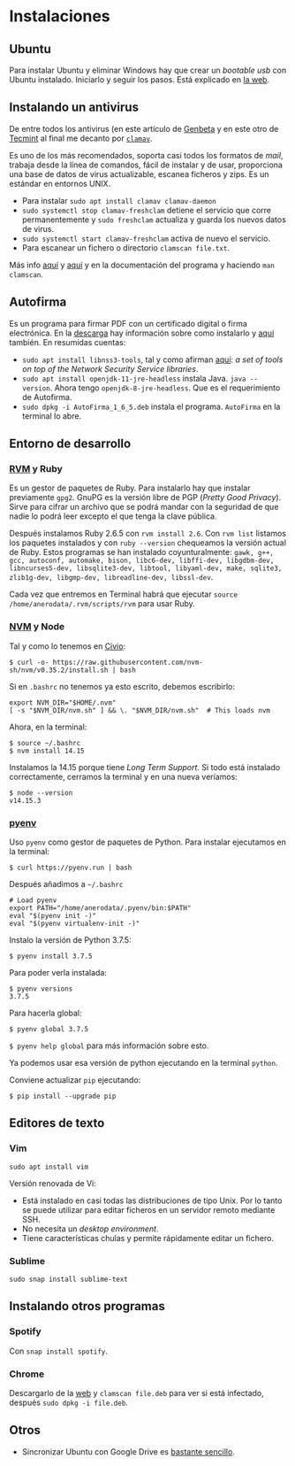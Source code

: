 # Instalaciones

## Ubuntu

Para instalar Ubuntu y eliminar Windows hay que crear un _bootable usb_ con Ubuntu instalado. Iniciarlo y seguir los pasos. Está explicado en [la web](https://ubuntu.com/tutorials/install-ubuntu-desktop#1-overview).

## Instalando un antivirus

De entre todos los antivirus (en este artículo de [Genbeta](https://www.genbeta.com/linux/mejores-soluciones-anti-malware-para-linux) y en este otro de [Tecmint](https://www.tecmint.com/best-antivirus-programs-for-linux/) al final me decanto por [ `clamav`](https://www.clamav.net/documents/installing-clamav).

Es uno de los más recomendados, soporta casi todos los formatos de _mail_, trabaja desde la línea de comandos, fácil de instalar y de usar, proporciona una base de datos de virus actualizable, escanea ficheros y zips. Es un estándar en entornos UNIX.

- Para instalar `sudo apt install clamav clamav-daemon`
- `sudo systemctl stop clamav-freshclam` detiene el servicio que corre permanentemente y `sudo freshclam` actualiza y guarda los nuevos datos de virus.
- `sudo systemctl start clamav-freshclam` activa de nuevo el servicio.
- Para escanear un fichero o directorio `clamscan file.txt`.

Más info [aquí](https://linuxhint.com/install_clamav_ubuntu/) y [aquí](https://computernewage.com/2014/10/07/como-detectar-virus-en-linux-con-clamav/) y en la documentación del programa y haciendo `man clamscan`.

## Autofirma

Es un programa para firmar PDF con un certificado digital o firma electrónica. En la [descarga](https://firmaelectronica.gob.es/Home/Descargas.html) hay información sobre como instalarlo y [aquí](https://www.pcrednet.com/blog/10008-tutoriales/90-instalar-autofirma-en-ubuntu-18-04-y-linux-mint-19) también. En resumidas cuentas:

- `sudo apt install libnss3-tools`, tal y como afirman [aquí](https://packages.debian.org/jessie/libnss3-tools): _a set of tools on top of the Network Security Service libraries_.
- `sudo apt install openjdk-11-jre-headless` instala Java. `java --version`. Ahora tengo `openjdk-8-jre-headless`. Que es el requerimiento de Autofirma.
- `sudo dpkg -i AutoFirma_1_6_5.deb` instala el programa. `AutoFirma` en la terminal lo abre.

## Entorno de desarrollo

### [RVM](https://rvm.io/) y Ruby

Es un gestor de paquetes de Ruby. Para instalarlo hay que instalar previamente `gpg2`. GnuPG es la versión libre de PGP (_Pretty Good Privacy_). Sirve para cifrar un archivo que se podrá mandar con la seguridad de que nadie lo podrá leer excepto el que tenga la clave pública.

Después instalamos Ruby 2.6.5 con `rvm install 2.6`. Con `rvm list` listamos los paquetes instalados y con `ruby --version` chequeamos la versión actual de Ruby. Estos programas se han instalado coyunturalmente: `gawk, g++, gcc, autoconf, automake, bison, libc6-dev, libffi-dev, libgdbm-dev, libncurses5-dev, libsqlite3-dev, libtool, libyaml-dev, make, sqlite3, zlib1g-dev, libgmp-dev, libreadline-dev, libssl-dev`.

Cada vez que entremos en Terminal habrá que ejecutar `source /home/anerodata/.rvm/scripts/rvm` para usar Ruby.

### [NVM](https://github.com/nvm-sh/nvm) y Node

Tal y como lo tenemos en [Civio](https://github.com/civio/infra-management/wiki/Development-environment#python):

```
$ curl -o- https://raw.githubusercontent.com/nvm-sh/nvm/v0.35.2/install.sh | bash
```

Si en `.bashrc` no tenemos ya esto escrito, debemos escribirlo:

```
export NVM_DIR="$HOME/.nvm"
[ -s "$NVM_DIR/nvm.sh" ] && \. "$NVM_DIR/nvm.sh"  # This loads nvm
```

Ahora, en la terminal:

```
$ source ~/.bashrc
$ nvm install 14.15
```

Instalamos la 14.15 porque tiene _Long Term Support_. Si todo está instalado correctamente, cerramos la terminal y en una nueva veríamos:

```
$ node --version
v14.15.3
```

### [pyenv](https://github.com/pyenv/pyenv-installer#installation--update--uninstallation)

Uso `pyenv` como gestor de paquetes de Python. Para instalar ejecutamos en la terminal:

```
$ curl https://pyenv.run | bash
```

Después añadimos a `~/.bashrc`

```
# Load pyenv
export PATH="/home/anerodata/.pyenv/bin:$PATH"
eval "$(pyenv init -)"
eval "$(pyenv virtualenv-init -)"
```

Instalo la versión de Python 3.7.5:

```
$ pyenv install 3.7.5
```

Para poder verla instalada:

```
$ pyenv versions
3.7.5
```

Para hacerla global:

```
$ pyenv global 3.7.5
```

`$ pyenv help global` para más información sobre esto.

Ya podemos usar esa versión de python ejecutando en la terminal `python`.

Conviene actualizar `pip` ejecutando:

```
$ pip install --upgrade pip
```


## Editores de texto

### Vim

`sudo apt install vim`

Versión renovada de Vi:

- Está instalado en casi todas las distribuciones de tipo Unix. Por lo tanto se puede utilizar para editar ficheros en un servidor remoto mediante SSH.
- No necesita un _desktop environment_.
- Tiene características chulas y permite rápidamente editar un fichero.

### Sublime

`sudo snap install sublime-text`

## Instalando otros programas

### Spotify

Con `snap install spotify`.

### Chrome

Descargarlo de la [web](https://www.google.com/intl/es/chrome/) y `clamscan file.deb` para ver si está infectado, después `sudo dpkg -i file.deb`.

## Otros

- Sincronizar Ubuntu con Google Drive es [bastante sencillo](https://cambiatealinux.com/instalar-google-drive-en-ubuntu).
